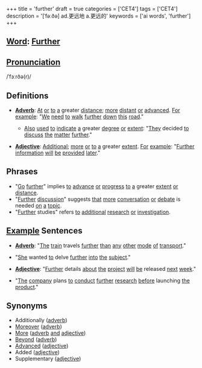 +++
title = 'further'
draft = true
categories = ['CET4']
tags = ['CET4']
description = '[ˈfəːðə] ad.更远地 a.更远的'
keywords = ['ai words', 'further']
+++

## [Word](/post/word/): [Further](/post/further/)

## [Pronunciation](/post/pronunciation/)
/ˈfɜːrðə(r)/

## Definitions
- **[Adverb](/post/adverb/)**: [At](/post/at/) [or](/post/or/) [to](/post/to/) [a](/post/a/) greater [distance](/post/distance/); [more](/post/more/) [distant](/post/distant/) [or](/post/or/) [advanced](/post/advanced/). [For](/post/for/) [example](/post/example/): "[We](/post/we/) [need](/post/need/) [to](/post/to/) [walk](/post/walk/) [further](/post/further/) [down](/post/down/) [this](/post/this/) [road](/post/road/)."
  - [Also](/post/also/) [used](/post/used/) [to](/post/to/) [indicate](/post/indicate/) [a](/post/a/) greater [degree](/post/degree/) [or](/post/or/) [extent](/post/extent/): "[They](/post/they/) decided [to](/post/to/) [discuss](/post/discuss/) [the](/post/the/) [matter](/post/matter/) [further](/post/further/)."
  
- **[Adjective](/post/adjective/)**: [Additional](/post/additional/); [more](/post/more/) [or](/post/or/) [to](/post/to/) [a](/post/a/) greater [extent](/post/extent/). [For](/post/for/) [example](/post/example/): "[Further](/post/further/) [information](/post/information/) [will](/post/will/) [be](/post/be/) [provided](/post/provided/) [later](/post/later/)."

## Phrases
- "[Go](/post/go/) [further](/post/further/)" implies [to](/post/to/) [advance](/post/advance/) [or](/post/or/) [progress](/post/progress/) [to](/post/to/) [a](/post/a/) greater [extent](/post/extent/) [or](/post/or/) [distance](/post/distance/).
- "[Further](/post/further/) [discussion](/post/discussion/)" suggests [that](/post/that/) [more](/post/more/) [conversation](/post/conversation/) [or](/post/or/) [debate](/post/debate/) is needed [on](/post/on/) [a](/post/a/) [topic](/post/topic/).
- "[Further](/post/further/) studies" refers [to](/post/to/) [additional](/post/additional/) [research](/post/research/) [or](/post/or/) [investigation](/post/investigation/).

## [Example](/post/example/) Sentences
- **[Adverb](/post/adverb/)**: "[The](/post/the/) [train](/post/train/) travels [further](/post/further/) [than](/post/than/) [any](/post/any/) [other](/post/other/) [mode](/post/mode/) [of](/post/of/) [transport](/post/transport/)."
- "[She](/post/she/) wanted [to](/post/to/) delve [further](/post/further/) [into](/post/into/) [the](/post/the/) [subject](/post/subject/)."
  
- **[Adjective](/post/adjective/)**: "[Further](/post/further/) details [about](/post/about/) [the](/post/the/) [project](/post/project/) [will](/post/will/) [be](/post/be/) released [next](/post/next/) [week](/post/week/)."
- "[The](/post/the/) [company](/post/company/) plans [to](/post/to/) [conduct](/post/conduct/) [further](/post/further/) [research](/post/research/) [before](/post/before/) launching [the](/post/the/) [product](/post/product/)."

## Synonyms
- Additionally ([adverb](/post/adverb/))
- [Moreover](/post/moreover/) ([adverb](/post/adverb/))
- [More](/post/more/) ([adverb](/post/adverb/) [and](/post/and/) [adjective](/post/adjective/))
- [Beyond](/post/beyond/) ([adverb](/post/adverb/))
- [Advanced](/post/advanced/) ([adjective](/post/adjective/))
- Added ([adjective](/post/adjective/))
- Supplementary ([adjective](/post/adjective/))
